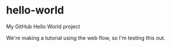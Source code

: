 # hello-world
My GitHub Hello World project

We're making a tutorial using the web flow, so I'm testing this out.
